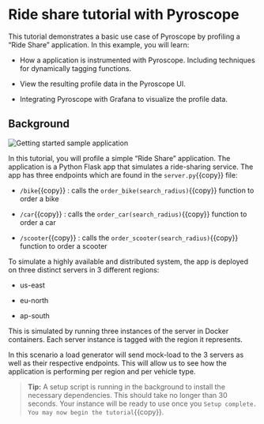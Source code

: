 # Ride share tutorial with Pyroscope

This tutorial demonstrates a basic use case of Pyroscope by profiling a “Ride Share” application. In this example, you will learn:

- How a application is instrumented with Pyroscope. Including techniques for dynamically tagging functions.

- View the resulting profile data in the Pyroscope UI.

- Integrating Pyroscope with Grafana to visualize the profile data.

## Background

![Getting started sample application](https://grafana.com/media/docs/pyroscope/ride-share-demo.gif)

In this tutorial, you will profile a simple “Ride Share” application. The application is a Python Flask app that simulates a ride-sharing service. The app has three endpoints which are found in the `server.py`{{copy}} file:

- `/bike`{{copy}}    : calls the `order_bike(search_radius)`{{copy}} function to order a bike

- `/car`{{copy}}     : calls the `order_car(search_radius)`{{copy}} function to order a car

- `/scooter`{{copy}} : calls the `order_scooter(search_radius)`{{copy}} function to order a scooter

To simulate a highly available and distributed system, the app is deployed on three distinct servers in 3 different regions:

- us-east

- eu-north

- ap-south

This is simulated by running three instances of the server in Docker containers. Each server instance is tagged with the region it represents.

In this scenario a load generator will send mock-load to the 3 servers as well as their respective endpoints. This will allow us to see how the application is performing per region and per vehicle type.

> **Tip:**
> A setup script is running in the background to install the necessary dependencies. This should take no longer than 30 seconds. Your instance will be ready to use once you `Setup complete. You may now begin the tutorial`{{copy}}.
